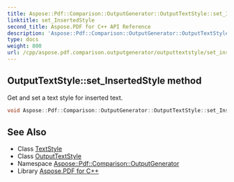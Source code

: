 ```yaml
---
title: Aspose::Pdf::Comparison::OutputGenerator::OutputTextStyle::set_InsertedStyle method
linktitle: set_InsertedStyle
second_title: Aspose.PDF for C++ API Reference
description: 'Aspose::Pdf::Comparison::OutputGenerator::OutputTextStyle::set_InsertedStyle method. Get and set a text style for inserted text in C++.'
type: docs
weight: 800
url: /cpp/aspose.pdf.comparison.outputgenerator/outputtextstyle/set_insertedstyle/
---
```

## OutputTextStyle::set_InsertedStyle method


Get and set a text style for inserted text.

```cpp
void Aspose::Pdf::Comparison::OutputGenerator::OutputTextStyle::set_InsertedStyle(System::SharedPtr<TextStyle> value)
```

## See Also

* Class [TextStyle](../../textstyle/)
* Class [OutputTextStyle](../)
* Namespace [Aspose::Pdf::Comparison::OutputGenerator](../../)
* Library [Aspose.PDF for C++](../../../)
